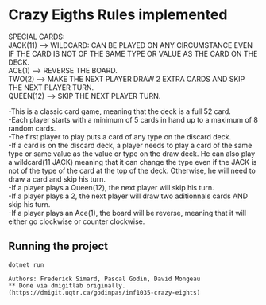 # Crazy Eigths Rules implemented

SPECIAL CARDS: <br />
JACK(11) --> WILDCARD: CAN BE PLAYED ON ANY CIRCUMSTANCE EVEN IF THE CARD IS NOT OF THE SAME TYPE OR VALUE AS THE CARD ON THE DECK. <br />
ACE(1) --> REVERSE THE BOARD. <br />
TWO(2) --> MAKE THE NEXT PLAYER DRAW 2 EXTRA CARDS AND SKIP THE NEXT PLAYER TURN. <br />
QUEEN(12) --> SKIP THE NEXT PLAYER TURN. <br />

-This is a classic card game, meaning that the deck is a full 52 card. <br />
-Each player starts with a minimum of 5 cards in hand up to a maximum of 8 random cards. <br />
-The first player to play puts a card of any type on the discard deck. <br />
-If a card is on the discard deck, a player needs to play a card of the same type or same value as the value or type on the draw deck. He can also play a wildcard(11 JACK) meaning that it can change the type even if the JACK is not of the type of the card at the top of the deck.
 Otherwise, he will need to draw a card and skip his turn. <br />
-If a player plays a Queen(12), the next player will skip his turn. <br />
-If a player plays a 2, the next player will draw two aditionnals cards AND skip his turn. <br />
-If a player plays an Ace(1), the board will be reverse, meaning that it will either go clockwise or counter clockwise. <br />

## Running the project
```
dotnet run
```

```
Authors: Frederick Simard, Pascal Godin, David Mongeau
** Done via dmigitlab originally. (https://dmigit.uqtr.ca/godinpas/inf1035-crazy-eights)
```
